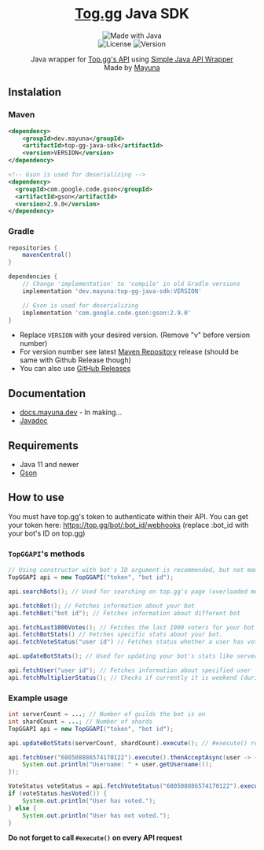 <p align="center">
  <h1 align="center"><a href="https://top.gg/">Tog.gg</a> Java SDK</h1>
</p>
<p align="center">
  <img src="http://ForTheBadge.com/images/badges/made-with-java.svg" alt="Made with Java">
  <br>
  <img src="https://img.shields.io/github/license/lilmayu/top-gg-java-sdk.svg" alt="License">
  <img src="https://img.shields.io/github/v/release/lilmayu/top-gg-java-sdk.svg" alt="Version">
</p>
<p align="center">
    Java wrapper for <a href="https://docs.top.gg/">Top.gg's API</a> using <a href="https://github.com/lilmayu/SimpleJavaAPIWrapper">Simple Java API Wrapper</a>
  <br>
  Made by <a href="https://mayuna.dev">Mayuna</a>
</p>

## Instalation
### Maven
```xml
<dependency>
    <groupId>dev.mayuna</groupId>
    <artifactId>top-gg-java-sdk</artifactId>
    <version>VERSION</version>
</dependency>

<!-- Gson is used for deserializing -->
<dependency>
  <groupId>com.google.code.gson</groupId>
  <artifactId>gson</artifactId>
  <version>2.9.0</version>
</dependency>
```
### Gradle
```gradle
repositories {
    mavenCentral()
}

dependencies {
    // Change 'implementation' to 'compile' in old Gradle versions
    implementation 'dev.mayuna:top-gg-java-sdk:VERSION'

    // Gson is used for deserializing
    implementation 'com.google.code.gson:gson:2.9.0'
}
```
- Replace `VERSION` with your desired version. (Remove "v" before version number)
- For version number see latest [Maven Repository](https://mvnrepository.com/artifact/dev.mayuna/top-gg-java-sdk) release (should be same with Github Release though)
- You can also use [GitHub Releases](https://github.com/lilmayu/top-gg-java-sdk/releases)

## Documentation
- [docs.mayuna.dev](https://docs.mayuna.dev/) - In making...
- [Javadoc](https://data.mayuna.dev/javadocs/top-gg-java-sdk/)

## Requirements
- Java 11 and newer
- [Gson](https://github.com/google/gson)

## How to use
You must have top.gg's token to authenticate within their API. You can get your token here: https://top.gg/bot/:bot_id/webhooks (replace :bot_id with your bot's ID on top.gg)

### `TopGGAPI`'s methods
```java
// Using constructor with bot's ID argument is recommended, but not mandatory.
TopGGAPI api = new TopGGAPI("token", "bot id");

api.searchBots(); // Used for searching on top.gg's page (overloaded method)

api.fetchBot(); // Fetches information about your bot
api.fetchBot("bot id"); // Fetches information about different bot

api.fetchLast1000Votes(); // Fetches the last 1000 voters for your bot
api.fetchBotStats() // Fetches specific stats about your bot.
api.fetchVoteStatus("user id") // Fetches status whether a user has voted for your bot

api.updateBotStats(); // Used for updating your bot's stats like server count and shard count (overloaded method)

api.fetchUser("user id"); // Fetches information about specified user
api.fetchMultiplierStatus(); // Checks if currently it is weekend (during weekends, bots receive double votes)
```

### Example usage
```java
int serverCount = ...; // Number of guilds the bot is on
int shardCount = ...; // Number of shards
TopGGAPI api = new TopGGAPI("token", "bot id");

api.updateBotStats(serverCount, shardCount).execute(); // #execute() returns CompletableFuture

api.fetchUser("680508886574170122").execute().thenAcceptAsync(user -> {
    System.out.println("Username: " + user.getUsername());
});

VoteStatus voteStatus = api.fetchVoteStatus("680508886574170122").execute().join();
if (voteStatus.hasVoted()) {
    System.out.println("User has voted.");
} else {
    System.out.println("User has not voted.");
}
```
**Do not forget to call `#execute()` on every API request**